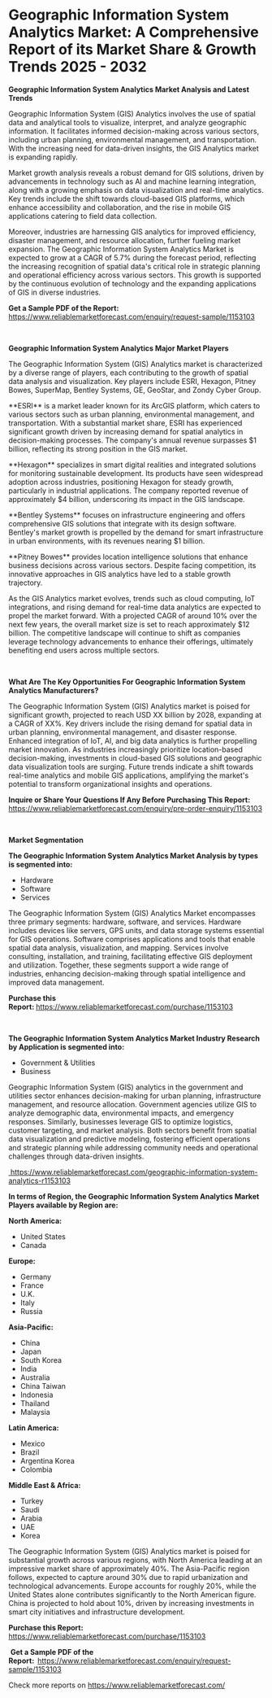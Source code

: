 <p><h1>Geographic Information System Analytics Market: A Comprehensive Report of its Market Share & Growth Trends 2025 - 2032</h1></p><p><strong>Geographic Information System Analytics Market Analysis and Latest Trends</strong></p>
<p><p>Geographic Information System (GIS) Analytics involves the use of spatial data and analytical tools to visualize, interpret, and analyze geographic information. It facilitates informed decision-making across various sectors, including urban planning, environmental management, and transportation. With the increasing need for data-driven insights, the GIS Analytics market is expanding rapidly. </p><p>Market growth analysis reveals a robust demand for GIS solutions, driven by advancements in technology such as AI and machine learning integration, along with a growing emphasis on data visualization and real-time analytics. Key trends include the shift towards cloud-based GIS platforms, which enhance accessibility and collaboration, and the rise in mobile GIS applications catering to field data collection. </p><p>Moreover, industries are harnessing GIS analytics for improved efficiency, disaster management, and resource allocation, further fueling market expansion. The Geographic Information System Analytics Market is expected to grow at a CAGR of 5.7% during the forecast period, reflecting the increasing recognition of spatial data's critical role in strategic planning and operational efficiency across various sectors. This growth is supported by the continuous evolution of technology and the expanding applications of GIS in diverse industries.</p></p>
<p><strong>Get a Sample PDF of the Report:&nbsp;</strong> <a href="https://www.reliablemarketforecast.com/enquiry/request-sample/1153103?utm_campaign=3129&utm_medium=2&utm_source=Github&utm_content=ia&utm_term=11032025&utm_id=geographic-information-system-analytics">https://www.reliablemarketforecast.com/enquiry/request-sample/1153103</a></p>
<p>&nbsp;</p>
<p><strong>Geographic Information System Analytics Major Market Players</strong></p>
<p><p>The Geographic Information System (GIS) Analytics market is characterized by a diverse range of players, each contributing to the growth of spatial data analysis and visualization. Key players include ESRI, Hexagon, Pitney Bowes, SuperMap, Bentley Systems, GE, GeoStar, and Zondy Cyber Group.</p><p>**ESRI** is a market leader known for its ArcGIS platform, which caters to various sectors such as urban planning, environmental management, and transportation. With a substantial market share, ESRI has experienced significant growth driven by increasing demand for spatial analytics in decision-making processes. The company's annual revenue surpasses $1 billion, reflecting its strong position in the GIS market.</p><p>**Hexagon** specializes in smart digital realities and integrated solutions for monitoring sustainable development. Its products have seen widespread adoption across industries, positioning Hexagon for steady growth, particularly in industrial applications. The company reported revenue of approximately $4 billion, underscoring its impact in the GIS landscape.</p><p>**Bentley Systems** focuses on infrastructure engineering and offers comprehensive GIS solutions that integrate with its design software. Bentley's market growth is propelled by the demand for smart infrastructure in urban environments, with its revenues nearing $1 billion.</p><p>**Pitney Bowes** provides location intelligence solutions that enhance business decisions across various sectors. Despite facing competition, its innovative approaches in GIS analytics have led to a stable growth trajectory.</p><p>As the GIS Analytics market evolves, trends such as cloud computing, IoT integrations, and rising demand for real-time data analytics are expected to propel the market forward. With a projected CAGR of around 10% over the next few years, the overall market size is set to reach approximately $12 billion. The competitive landscape will continue to shift as companies leverage technology advancements to enhance their offerings, ultimately benefiting end users across multiple sectors.</p></p>
<p>&nbsp;</p>
<p><strong>What Are The Key Opportunities For Geographic Information System Analytics Manufacturers?</strong></p>
<p><p>The Geographic Information System (GIS) Analytics market is poised for significant growth, projected to reach USD XX billion by 2028, expanding at a CAGR of XX%. Key drivers include the rising demand for spatial data in urban planning, environmental management, and disaster response. Enhanced integration of IoT, AI, and big data analytics is further propelling market innovation. As industries increasingly prioritize location-based decision-making, investments in cloud-based GIS solutions and geographic data visualization tools are surging. Future trends indicate a shift towards real-time analytics and mobile GIS applications, amplifying the market's potential to transform organizational insights and operations.</p></p>
<p><strong>Inquire or Share Your Questions If Any Before Purchasing This Report:</strong> <a href="https://www.reliablemarketforecast.com/enquiry/pre-order-enquiry/1153103?utm_campaign=3129&utm_medium=2&utm_source=Github&utm_content=ia&utm_term=11032025&utm_id=geographic-information-system-analytics">https://www.reliablemarketforecast.com/enquiry/pre-order-enquiry/1153103</a></p>
<p>&nbsp;</p>
<p><strong>Market Segmentation</strong></p>
<p><strong>The Geographic Information System Analytics Market Analysis by types is segmented into:</strong></p>
<p><ul><li>Hardware</li><li>Software</li><li>Services</li></ul></p>
<p><p>The Geographic Information System (GIS) Analytics Market encompasses three primary segments: hardware, software, and services. Hardware includes devices like servers, GPS units, and data storage systems essential for GIS operations. Software comprises applications and tools that enable spatial data analysis, visualization, and mapping. Services involve consulting, installation, and training, facilitating effective GIS deployment and utilization. Together, these segments support a wide range of industries, enhancing decision-making through spatial intelligence and improved data management.</p></p>
<p><strong>Purchase this Report:&nbsp;</strong><a href="https://www.reliablemarketforecast.com/purchase/1153103?utm_campaign=3129&utm_medium=2&utm_source=Github&utm_content=ia&utm_term=11032025&utm_id=geographic-information-system-analytics">https://www.reliablemarketforecast.com/purchase/1153103</a></p>
<p>&nbsp;</p>
<p><strong>The Geographic Information System Analytics Market Industry Research by Application is segmented into:</strong></p>
<p><ul><li>Government & Utilities</li><li>Business</li></ul></p>
<p><p>Geographic Information System (GIS) analytics in the government and utilities sector enhances decision-making for urban planning, infrastructure management, and resource allocation. Government agencies utilize GIS to analyze demographic data, environmental impacts, and emergency responses. Similarly, businesses leverage GIS to optimize logistics, customer targeting, and market analysis. Both sectors benefit from spatial data visualization and predictive modeling, fostering efficient operations and strategic planning while addressing community needs and operational challenges through data-driven insights.</p></p>
<p><a href="https://www.reliablemarketforecast.com/geographic-information-system-analytics-r1153103?utm_campaign=3129&utm_medium=2&utm_source=Github&utm_content=ia&utm_term=11032025&utm_id=geographic-information-system-analytics">&nbsp;https://www.reliablemarketforecast.com/geographic-information-system-analytics-r1153103</a></p>
<p><strong>In terms of Region, the Geographic Information System Analytics Market Players available by Region are:</strong></p>
<p>
    <p> <strong> North America: </strong>
        <ul>
            <li>United States</li>
            <li>Canada</li>
        </ul>
        </p> 
    <p> <strong> Europe: </strong>
        <ul>
            <li>Germany</li>
            <li>France</li>
            <li>U.K.</li>
            <li>Italy</li>
            <li>Russia</li>
        </ul>
        </p> 
    <p> <strong> Asia-Pacific: </strong>
        <ul>
            <li>China</li>
            <li>Japan</li>
            <li>South Korea</li>
            <li>India</li>
            <li>Australia</li>
            <li>China Taiwan</li>
            <li>Indonesia</li>
            <li>Thailand</li>
            <li>Malaysia</li>
        </ul>
        </p> 
    <p> <strong> Latin America: </strong>
        <ul>
            <li>Mexico</li>
            <li>Brazil</li>
            <li>Argentina Korea</li>
            <li>Colombia</li>
        </ul>
        </p> 
    <p> <strong> Middle East & Africa: </strong>
        <ul>
            <li>Turkey</li>
            <li>Saudi</li>
            <li>Arabia</li>
            <li>UAE</li>
            <li>Korea</li>
        </ul>
    </p>
    </p>
<p><p>The Geographic Information System (GIS) Analytics market is poised for substantial growth across various regions, with North America leading at an impressive market share of approximately 40%. The Asia-Pacific region follows, expected to capture around 30% due to rapid urbanization and technological advancements. Europe accounts for roughly 20%, while the United States alone contributes significantly to the North American figure. China is projected to hold about 10%, driven by increasing investments in smart city initiatives and infrastructure development.</p></p>
<p><strong>Purchase this Report: </strong><a href="https://www.reliablemarketforecast.com/purchase/1153103?utm_campaign=3129&utm_medium=2&utm_source=Github&utm_content=ia&utm_term=11032025&utm_id=geographic-information-system-analytics">https://www.reliablemarketforecast.com/purchase/1153103</a></p>
<p>&nbsp;<strong>Get a Sample PDF of the Report:&nbsp;&nbsp;</strong><a href="https://www.reliablemarketforecast.com/enquiry/request-sample/1153103?utm_campaign=3129&utm_medium=2&utm_source=Github&utm_content=ia&utm_term=11032025&utm_id=geographic-information-system-analytics">https://www.reliablemarketforecast.com/enquiry/request-sample/1153103</a></p>
<p><strong></strong></p>
<p>Check more reports on <a href="https://www.reliablemarketforecast.com/?utm_campaign=3129&utm_medium=2&utm_source=Github&utm_content=ia&utm_term=11032025&utm_id=geographic-information-system-analytics">https://www.reliablemarketforecast.com/</a></p>